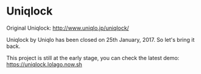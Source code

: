 # Uniqlock

Original Uniqlock: http://www.uniqlo.jp/uniqlock/

Uniqlock by Uniqlo has been closed on 25th January, 2017. So let's bring it back.

This project is still at the early stage, you can check the latest demo: https://uniqlock.lolago.now.sh
